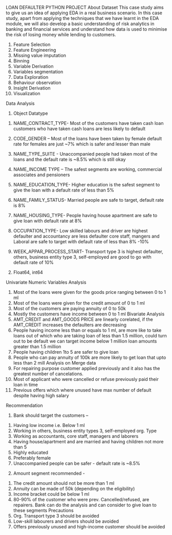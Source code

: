 LOAN DEFAULTER PYTHON PROJECT
About Dataset
This case study aims to give us an idea of applying EDA in a real business scenario. In this case study, apart from applying the techniques that we have learnt in the EDA module, we will also develop a basic understanding of risk analytics in banking and financial services and understand how data is used to minimise the risk of losing money while lending to customers.

1.	Feature Selection 
2.	Feature Engineering 
3.	Missing value imputation 
4.	Binning 
5.	Variable Derivation 
6.	Variables segmentation 
7.	Data Exploration 
8.	Behaviour observation 
9.	Insight Derivation 
10.	Visualization

Data Analysis
1)	Object Datatype

1.	NAME_CONTRACT_TYPE- Most of the customers have taken cash loan customers who have taken cash loans are less likely to default

2.	CODE_GENDER – Most of the loans have been taken by female default rate for females are just ~7% which is safer and lesser than male

3.	NAME_TYPE_SUITE - Unaccompanied people had taken most of the loans and the default rate is ~8.5% which is still okay

4.	NAME_INCOME TYPE – The safest segments are working, commercial associates and pensioners

5.	NAME_EDUCATION_TYPE- Higher education is the safest segment to give the loan with a default rate of less than 5%

6.	NAME_FAMILY_STATUS- Married people are safe to target, default rate is 8%

7.	NAME_HOUSING_TYPE- People having house apartment are safe to give loan with default rate at 8%

8.	OCCUPATION_TYPE- Low skilled labours and driver are highest defaulter and accountancy are less defaulter core staff, mangers and Laboral are safe to target with default rate of less than 8% -10%

9.	WEEK_APPAR_PROCESS_START- Transport type 3 is highest defaulter, others, business entity type 3, self-employed are good to go with default rate of 10%

2)	Float64, int64

Univariate Numeric Variables Analysis
1.	Most of the loans were given for the goods price ranging between 0 to 1 ml
2.	Most of the loans were given for the credit amount of 0 to 1 ml
3.	Most of the customers are paying annuity of 0 to 50k
4.	Mostly the customers have income between 0 to 1 ml
Bivariate Analysis
1.	AMT_CREDIT and AMT_GOODS PRICE are linearly corelated, if the AMT_CREDIT increases the defaulters are decreasing
2.	People having income less than or equals to 1 ml, are more like to take loans out of which who are taking loan of less than 1.5 million, could turn out to be default we can target income below 1 million loan amounts greater than 1.5 million 
3.	People having children 1to 5 are safer to give loan 
4.	People who can pay annuity of 100k are more likely to get loan that upto less than 2 mill
Analysis on Merge data
1.	For repairing purpose customer applied previously and it also has the greatest number of cancelations.
2.	Most of applicant who were cancelled or refuse previously paid their loan in time 
3.	Previous offers which where unused have max number of default despite having high salary 

Recommendation
1)	Bank should target the customers –

1.	Having low income i.e. Below 1 ml
2.	Working in others, business entity types 3, self-employed org. Type
3.	Working as accountants, core staff, managers and laborers
4.	Having house/apartment and are married and having children not more than 5
5.	Highly educated
6.	Preferably female
7.	Unaccompanied people can be safer - default rate is ~8.5%

2)	Amount segment recommended -
1.	The credit amount should not be more than 1 ml
2.	Annuity can be made of 50k (depending on the eligibility)
3.	Income bracket could be below 1 ml
4.	80-90% of the customer who were prev. Cancelled/refused, are repairers. Bank can do the analysis and can consider to give loan to these segments
Precautions 
1.	Org. Transport type 3 should be avoided
2.	Low-skill labourers and drivers should be avoided
3.	Offers previously unused and high-income customer should be avoided 
